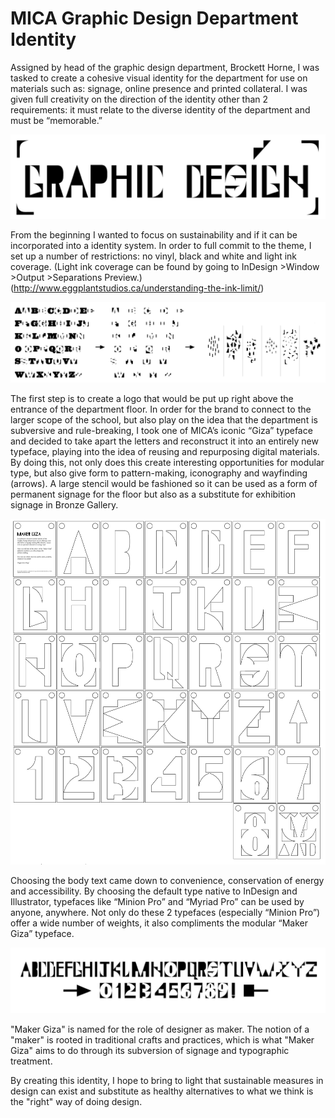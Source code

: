 # MICA Graphic Design Department Identity

Assigned by head of the graphic design department, Brockett Horne, I was tasked to create a cohesive visual identity for the department for use on materials such as: signage, online presence and printed collateral. I was given full creativity on the direction of the identity other than 2 requirements: it must relate to the diverse identity of the department and must be “memorable.” 

![Main signage](MakerGiza_GraphicDesign_Signage.png)

From the beginning I wanted to focus on sustainability and if it can be incorporated into a identity system. In order to full commit to the theme, I set up a number of restrictions: no vinyl, black and white and light ink coverage. (Light ink coverage can be found by going to InDesign >Window >Output >Separations Preview.) (http://www.eggplantstudios.ca/understanding-the-ink-limit/)

![Deconstruction of "Giza" typeface](Deconstruction_0.png)

The first step is to create a logo that would be put up right above the entrance of the department floor. In order for the brand to connect to the larger scope of the school, but also play on the idea that the department is subversive and rule-breaking, I took one of MICA’s iconic “Giza” typeface and decided to take apart the letters and reconstruct it into an entirely new typeface, playing into the idea of reusing and repurposing digital materials. By doing this, not only does this create interesting opportunities for modular type, but also give form to pattern-making, iconography and wayfinding (arrows). A large stencil would be fashioned so it can be used as a form of permanent signage for the floor but also as a substitute for exhibition signage in Bronze Gallery. 

![Stencil outline](MakerGiza_StencilOutline.jpg)

Choosing the body text came down to convenience, conservation of energy and accessibility. By choosing the default type native to InDesign and Illustrator, typefaces like “Minion Pro” and “Myriad Pro” can be used by anyone, anywhere. Not only do these 2 typefaces (especially “Minion Pro”) offer a wide number of weights, it also compliments the modular “Maker Giza” typeface.

![Alphabet](MakerGiza_Alphabet.png)

"Maker Giza" is named for the role of designer as maker. The notion of a "maker" is rooted in traditional crafts and practices, which is what "Maker Giza" aims to do through its subversion of signage and typographic treatment. 

By creating this identity, I hope to bring to light that sustainable measures in design can exist and substitute as healthy alternatives to what we think is the "right" way of doing design.
